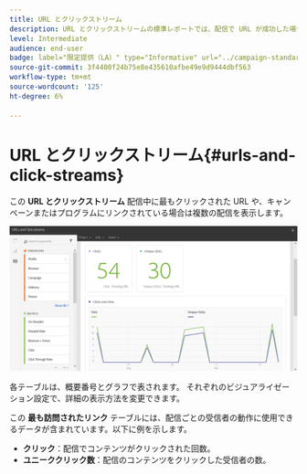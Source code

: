 ```yaml
---
title: URL とクリックストリーム
description: URL とクリックストリームの標準レポートでは、配信で URL が成功した場合について説明します。
level: Intermediate
audience: end-user
badge: label="限定提供（LA）" type="Informative" url="../campaign-standard-migration-home.md" tooltip="Campaign Standard移行済みユーザーに制限"
source-git-commit: 3f4400f24b75e8e435610afbe49e9d9444dbf563
workflow-type: tm+mt
source-wordcount: '125'
ht-degree: 6%

---
```


# URL とクリックストリーム{#urls-and-click-streams}

この **URL とクリックストリーム** 配信中に最もクリックされた URL や、キャンペーンまたはプログラムにリンクされている場合は複数の配信を表示します。

![](assets/delivery_reports_8.png)

各テーブルは、概要番号とグラフで表されます。 それぞれのビジュアライゼーション設定で、詳細の表示方法を変更できます。

この **最も訪問されたリンク** テーブルには、配信ごとの受信者の動作に使用できるデータが含まれています。以下に例を示します。

* **クリック**：配信でコンテンツがクリックされた回数。
* **ユニーククリック数**：配信のコンテンツをクリックした受信者の数。
